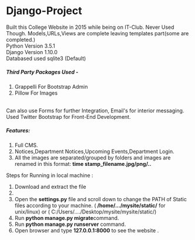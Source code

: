 # Django-Project
Built this College Website in 2015 while being on IT-Club. Never Used Though. Models,URLs,Views are complete leaving templates part(some are completed.)<br>
Python Version 3.5.1 <br>
Django Version 1.10.0<br>
Databased used sqlite3 (Default)<br>
<h5>Third Party Packages Used - </h5>
<ol>
<li>Grappelli For Bootstrap Admin </li>
<li>Pillow For Images </li>
</ol>
<br>
Can also use Forms for further Integration, Email's for interior messaging.
Used Twitter Bootstrap for Front-End Development. <br>
<h5> Features: </h5>
<ol>
<li>Full CMS. </li>
<li>Notices,Department Notices,Upcoming Events,Department Login. </li>
<li>All the images are separated/grouped by folders and images are renamed in this format: <b>time stamp_filename.jpg/png/..</b></li>
</ol>
Steps for Running in local machine :
<ol>
<li> Download and extract the file <li>
<li> Open the <b>settings.py</b> file and scroll down to change the PATH of Static files according to your machine. (<b> /home/.../mysite/static/</b>   for unix/linux) or ( C:/Users/..../Desktop/mysite/mysite/static/) </li>
<li>Run <b>python manage.py migrate</b>command.</li>
<li>Run <b>python manage.py runserver</b> command.</li>
<li> Open browser and type <b>127.0.0.1:8000</b> to see the website .</li>
</ol>
